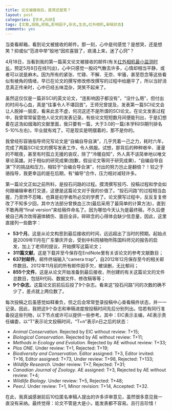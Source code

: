 ```yaml
---
title: 论文被接收后，是哭还是笑？
layout: post
categories: [学术,科研]
tags: [文章,投稿,拒稿,影响因子,杂志,生态,红外相机,审稿状态]
comments: yes
---
```


当查看邮箱，看到论文被接收的邮件。那一刻，心中是何感觉？是想哭，还是想笑？抑或似“范进中举”般地“因欢喜狠了，痰涌上来，迷了心窍”？

4月18日，当看到我的第一篇英文论文被接收的邮件(有关[红外相机最小监测时长](http://sixf.org/cn/publication/)，预定5月8日在线刊出)，心中只感觉一股闷气散去许多，心情却相当平静，或者可以说是麻木。因为所有的紧张、忙碌、不解、无奈、牢骚，甚至怨念等这些看似有棱角的情绪，早已在论文的撰写修改修改撰写的过程中给磨平了，所以当好消息真正传来时，心中已经五味混杂，哭笑不起来了。

虽然这仅仅是一篇非SCI的英文论文，“连影响因子都没有”，“没什么用”，但付出的时间与心血，真是“往事令人不堪回首”。王师兄曾提及，发表第一篇SCI论文会让人脱掉一层皮，看来此言不虚，何况这还不是所谓的SCI论文。在论文发表过程中，我曾常常留意他人论文的发表记录。有些论文短短数月间便能刊出，于是幻想着在这浩如烟海的文献里面，我只要有一篇，大于3.0的一篇(本学科ISI期刊排名5-10%左右)，毕业就有戏了。可是现实是明摆着的，那不是你的。

我曾经形容骆指导师兄写论文是“自编自导自演”，几乎凭着一己之力，耗时六年，完成了两篇SCI论文的撰写发表工作，令人佩服。试想，那背后的种种艰辛、漫漫的不眠夜，甚至有时孤立无援的哀叹，除了“冷暖自知”，外人真不该简单地以唯文章论英雄。对于相似的研究成果(抱歉，假设论文等同于研究成果)，“自编自导自演”下的挑战和压力，相较于“合编合导合演”，付出的努力岂止是翻倍？！较之于骆指导，我更幸运的是在后期，有“编导”合作，压力相对减轻许多。

第一篇论文正如之前所料，是投石问路的过程。摸清撰写技巧、投稿过程和学会如何跟编辑审者打交道，这便是这篇论文对于我的价值了。“投石问路”的过程相当血腥，乃至馋不忍睹，也算是初学者所必交的学费了。论文撰写过程中，反反复复修改了不知多少回，其中方法部分曾换血三次(最后采用了最简单的计算方法)，直到不敢再用“final version”来给稿件命名了。因为哪怕今天认为是最终稿，不久后便被自己再次改得遍体鳞伤、面目全非。碎碎念的心得体会缺少信息量，因此，这里直接列一些数字：

-	**53个月**。这是从论文构思到最后接收的时间，远远超出了当时的预期。起始点是2009年11月在广东肇庆开会，受到中科院植物所陈国科师兄的报告的启发，加上丁老师的提议，开始撰写这篇论文；
-	**311篇文献**。这是下载并至今保存在EndNote里有关该论文的参考文献数目；
-	**637封邮件**。邮件终端输入“camera trap”，自2012年12月保存至今的相关邮件数目。2012年11月前的所有邮件因手欠，被误删，无比郁闷；
-	**855个文件**。这是从论文开始准备到最后接收，所创建的有关这篇论文的文件总数目，包括R代码、数据文件、修改稿等等；
-	**9个杂志**。这篇论文前前后后投了9个杂志。看来这“投石问路”问的次数的确不少了，差点就上两位数了。

每次投稿之后虽感觉如释重负，但之后会常常登录投稿中心查看稿件状态，并一一记录。因此，我把这9个杂志和审稿进度按投稿时间先后分别列出。恰若有同行准备投这些刊物，以下节点或许可以提供一些参考。其中：EIC表示主编，AE表示责任编委，以“T”表示论文投稿时间，“T+n”表示n日之后的状态：

-	*Animal Conservation*. Rejected by EIC without review: T+15;
-	*Biological Conservation*. Rejected by AE without review: T+11;
-	*Methods in Ecology and Evolution*. Rejected by AE without review: T+33;
-	*Plos ONE*. Under review: T+1, Rejected: T+19;
-	*Biodiversity and Conservation*. Editor assigned: T+3, Editor invited: T+16, Editor assigned: T+73, Under review: T+98, Rejected: T+133;
-	*Wildlife Research*. Under review: T+7, Rejected: T+31;
-	*Canadian Journal of Zoology*. AE assigned: T+3, Rejected by AE without review: T+4;
-	*Wildlife Biology*. Under review: T+5, Rejected: T+48;
-	*PeerJ*. Under review: T+1, Minor revision: T+14, Accepted: T+32.

在此，我真诚感谢前后10位匿名审稿人提出的许多评审意见，虽然很多意见我一直没有采纳。最终觉得：论文不管是大是小，能发表都不容易。且行且珍惜！